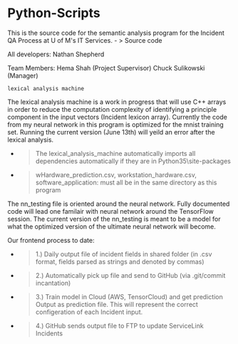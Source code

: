 # Python-Scripts
This is the source code for the semantic analysis program for the Incident QA Process at U of M's IT Services. 
    - > Source code

All developers:
Nathan Shepherd

Team Members:
Hema Shah (Project Supervisor)
Chuck Sulikowski (Manager)

    lexical analysis machine
The lexical analysis machine is a work in progress that will use C++ arrays in order to reduce the computation complexity of identifying a principle component in the input vectors (Incident lexicon array). Currently the code from my neural network in this program is optimized for the mnist training set. Running the current version (June 13th) will yeild an error after the lexical analysis.
  - > The lexical_analysis_machine automatically imports all dependencies automatically if they are in Python35\site-packages
  - > wHardware_prediction.csv, workstation_hardware.csv, software_application: must all be in the same directory as this program

The nn_testing file is oriented around the neural network. Fully documented code will lead one familair with neural network around the TensorFlow session. The current version of the nn_testing is meant to be a model for what the optimized version of the ultimate neural network will become.
  
 
Our frontend process to date:
 - > 1.) Daily output file of incident fields in shared folder (in .csv format, fields parsed as strings and denoted by commas)
 - > 2.) Automatically pick up file and send to GitHub (via .git/commit incantation)
 - > 3.) Train model in Cloud (AWS, TensorCloud) and get prediction Output as prediction file. This will represent the correct configeration of each Incident input.
 - > 4.) GitHub sends output file to FTP to update ServiceLink Incidents
